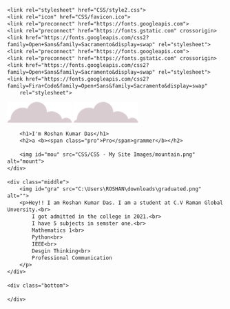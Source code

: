 <!DOCTYPE html>
<html lang="en">

<head>
    <meta charset="UTF-8">
    <meta http-equiv="X-UA-Compatible" content="IE=edge">
    <meta name="viewport" content="width=device-width, initial-scale=1.0">
    <title>Roshan Kumar Das</title>

    <link rel="stylesheet" href="CSS/style2.css">
    <link rel="icon" href="CSS/favicon.ico">
    <link rel="preconnect" href="https://fonts.googleapis.com">
    <link rel="preconnect" href="https://fonts.gstatic.com" crossorigin>
    <link href="https://fonts.googleapis.com/css2?family=Open+Sans&family=Sacramento&display=swap" rel="stylesheet">
    <link rel="preconnect" href="https://fonts.googleapis.com">
    <link rel="preconnect" href="https://fonts.gstatic.com" crossorigin>
    <link href="https://fonts.googleapis.com/css2?family=Open+Sans&family=Sacramento&display=swap" rel="stylesheet">
    <link href="https://fonts.googleapis.com/css2?family=Fira+Code&family=Open+Sans&family=Sacramento&display=swap"
        rel="stylesheet">

</head>

<body>
    <div class="top">
        <img id="cl1" src="CSS/CSS - My Site Images/cloud.png" alt="cloud">
        <img id="cl2" src="CSS/CSS - My Site Images/cloud.png" alt="cloud"><br>

        <h1>I'm Roshan Kumar Das</h1>
        <h2>a <b><span class="pro">Pro</span>grammer</b></h2>

        <img id="mou" src="CSS/CSS - My Site Images/mountain.png" alt="mount">
    </div>

    <div class="middle">
        <img id="gra" src="C:\Users\ROSHAN\downloads\graduated.png" alt="">
        <p>Hey!! I am Roshan Kumar Das. I am a student at C.V Raman Global Unversity.<br>
            I got admitted in the college in 2021.<br>
            I have 5 subjects in semster one.<br>
            Mathematics 1<br>
            Python<br>
            IEEE<br>
            Desgin Thinking<br>
            Professional Communication
        </p>
    </div>

    <div class="bottom">
       
    </div>
</body>

</html>
